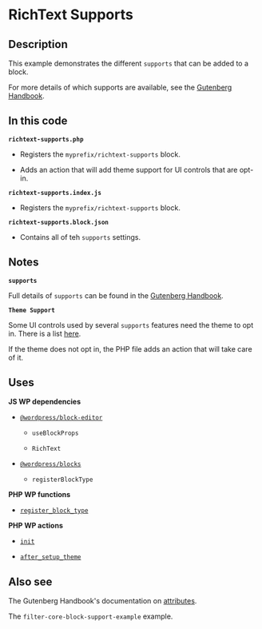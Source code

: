 # RichText Supports

## Description

This example demonstrates the different `supports` that can be added to a block.

For more details of which supports are available, see the [Gutenberg Handbook](https://developer.wordpress.org/block-editor/reference-guides/block-api/block-supports/).

## In this code

**`richtext-supports.php`**

- Registers the `myprefix/richtext-supports` block.

- Adds an action that will add theme support for UI controls that are opt-in.

**`richtext-supports.index.js`**

- Registers the `myprefix/richtext-supports` block.

**`richtext-supports.block.json`**

- Contains all of teh `supports` settings.

## Notes

**`supports`**

Full details of `supports` can be found in the [Gutenberg Handbook](https://developer.wordpress.org/block-editor/reference-guides/block-api/block-supports/).

**`Theme Support`**

Some UI controls used by several `supports` features need the theme to opt in. There is a list [here](https://developer.wordpress.org/block-editor/how-to-guides/themes/theme-json/#opt-in-into-ui-controls).

If the theme does not opt in, the PHP file adds an action that will take care of it.

## Uses

**JS WP dependencies**

- [`@wordpress/block-editor`](https://developer.wordpress.org/block-editor/reference-guides/packages/packages-block-editor/)

  - `useBlockProps`

  - `RichText`

- [`@wordpress/blocks`](https://developer.wordpress.org/block-editor/reference-guides/packages/packages-blocks/)

  - `registerBlockType`

**PHP WP functions**

- [`register_block_type`](https://developer.wordpress.org/reference/functions/register_block_type/)

**PHP WP actions**

- [`init`](https://developer.wordpress.org/reference/hooks/init/)

- [`after_setup_theme`](https://developer.wordpress.org/reference/hooks/after_setup_theme/)

## Also see

The Gutenberg Handbook's documentation on [attributes](https://developer.wordpress.org/block-editor/reference-guides/block-api/block-attributes/).

The `filter-core-block-support-example` example.
